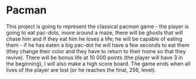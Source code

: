 # Pacman
This project is going to represent the classical pacman game - the player is going to eat pac-dots,
move around a maze, there will be ghosts that will chase him and if they eat him he loses a life;
he will be capable of eating them - if he has eaten a big pac-dot he will have a few seconds to eat them
(they change their color and they have to return to their home so that they revive). There will be bonus 
life at 10 000 points (the player will have 3 in the beginning), I will also make a high score board. The game
ends when all lives of the player are lost (or he reaches the final, 256, level).
